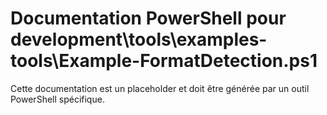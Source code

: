 # Documentation PowerShell pour development\tools\examples-tools\Example-FormatDetection.ps1

Cette documentation est un placeholder et doit être générée par un outil PowerShell spécifique.

